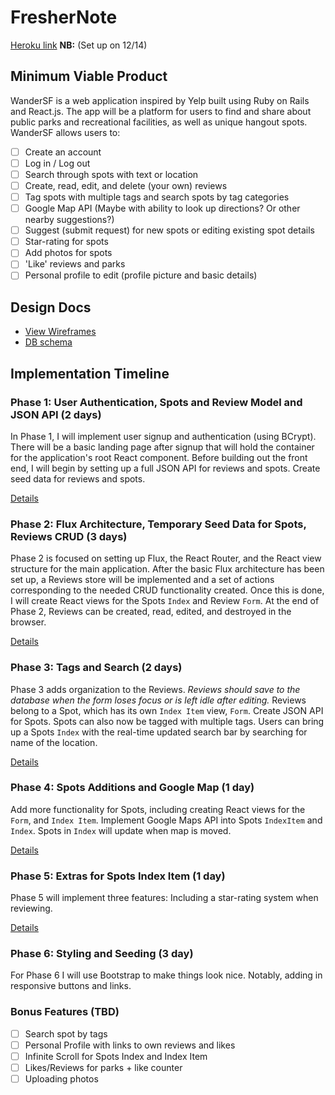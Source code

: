 # FresherNote

[Heroku link][heroku] **NB:** (Set up on 12/14)

[heroku]: http://www.herokuapp.com

## Minimum Viable Product

WanderSF is a web application inspired by Yelp built using Ruby on Rails
and React.js. The app will be a platform for users to find and share about
public parks and recreational facilities, as well as unique hangout spots.
WanderSF allows users to:

<!-- This is a Markdown checklist. Use it to keep track of your progress! -->

- [ ] Create an account
- [ ] Log in / Log out
- [ ] Search through spots with text or location
- [ ] Create, read, edit, and delete (your own) reviews
- [ ] Tag spots with multiple tags and search spots by tag categories
- [ ] Google Map API (Maybe with ability to look up directions? Or other nearby suggestions?)
- [ ] Suggest (submit request) for new spots or editing existing spot details
- [ ] Star-rating for spots
- [ ] Add photos for spots
- [ ] 'Like' reviews and parks
- [ ] Personal profile to edit (profile picture and basic details)

## Design Docs
* [View Wireframes][view]
* [DB schema][schema]

[view]: ./docs/views.md
[schema]: ./docs/schema.md

## Implementation Timeline

### Phase 1: User Authentication, Spots and Review Model and JSON API (2 days)

In Phase 1, I will implement user signup and authentication (using
BCrypt). There will be a basic landing page after signup that will hold
the container for the application's root React component. Before
building out the front end, I will begin by setting up a full JSON API
for reviews and spots. Create seed data for reviews and spots.

[Details][phase-one]

### Phase 2: Flux Architecture, Temporary Seed Data for Spots, Reviews CRUD (3 days)

Phase 2 is focused on setting up Flux, the React Router, and the React
view structure for the main application. After the basic Flux
architecture has been set up, a Reviews store will be implemented and a
set of actions corresponding to the needed CRUD functionality created. Once this is done, I will create React views for the Spots `Index` and Review `Form`. At the end of Phase 2, Reviews can be created, read, edited, and destroyed in the browser.

[Details][phase-two]

### Phase 3: Tags and Search (2 days)

Phase 3 adds organization to the Reviews. *Reviews should save to the database when the form loses focus or is left idle after editing.* Reviews belong to a Spot, which has its own `Index Item` view, `Form`. Create JSON API for Spots. Spots can also now be tagged with multiple tags. Users can bring up a Spots `Index` with the real-time updated search bar by searching for name of the location.

[Details][phase-three]

### Phase 4: Spots Additions and Google Map (1 day)

Add more functionality for Spots, including creating React views for
the `Form`, and `Index Item`. Implement Google Maps API into Spots
`IndexItem` and `Index`. Spots in `Index` will update when map is moved.

[Details][phase-four]

### Phase 5: Extras for Spots Index Item (1 day)

Phase 5 will implement three features: Including a star-rating system when reviewing.

[Details][phase-five]

### Phase 6: Styling and Seeding (3 day)

For Phase 6 I will use Bootstrap to make things look nice. Notably,
adding in responsive buttons and links.

### Bonus Features (TBD)
- [ ] Search spot by tags
- [ ] Personal Profile with links to own reviews and likes
- [ ] Infinite Scroll for Spots Index and Index Item
- [ ] Likes/Reviews for parks + like counter
- [ ] Uploading photos

[phase-one]: ./docs/phases/phase1.md
[phase-two]: ./docs/phases/phase2.md
[phase-three]: ./docs/phases/phase3.md
[phase-four]: ./docs/phases/phase4.md
[phase-five]: ./docs/phases/phase5.md
